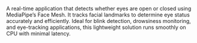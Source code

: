 A real-time application that detects whether eyes are open or closed using MediaPipe’s Face Mesh. It tracks facial landmarks to determine eye status accurately and efficiently. Ideal for blink detection, drowsiness monitoring, and eye-tracking applications, this lightweight solution runs smoothly on CPU with minimal latency. 
